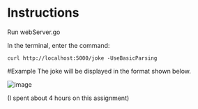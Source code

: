 # Instructions

Run webServer.go

In the terminal, enter the command: 
```
curl http://localhost:5000/joke -UseBasicParsing
```
#Example
The joke will be displayed in the format shown below.

![image](https://user-images.githubusercontent.com/24797287/204219489-39173609-26d2-4ce1-9408-d8aa36931683.png)

(I spent about 4 hours on this assignment)
